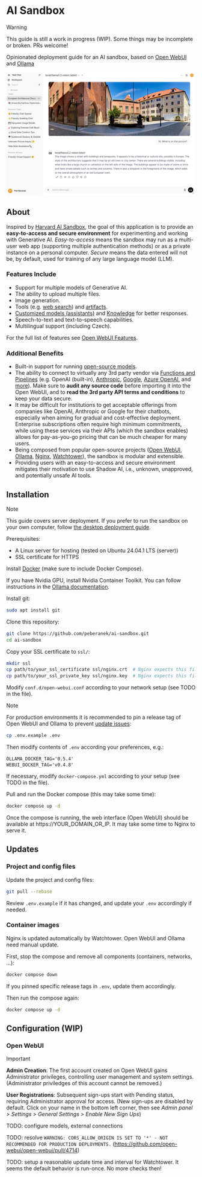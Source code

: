 # AI Sandbox

> [!WARNING]
> This guide is still a work in progress (WIP). Some things may be incomplete or broken. PRs welcome!

Opinionated deployment guide for an AI sandbox, based on [Open WebUI](https://docs.openwebui.com/) and [Ollama](https://ollama.com/)

![Opening Screenshot](assets/opening_screenshot.png)

## About

Inspired by [Harvard AI Sandbox](https://huit.harvard.edu/ai-sandbox), the goal of this application is to provide an **easy-to-access and secure environment** for experimenting and working with Generative AI. _Easy-to-access_ means the sandbox may run as a multi-user web app (supporting multiple authentication methods) or as a private instance on a personal computer. _Secure_ means the data entered will not be, by default, used for training of any large language model (LLM).

### Features Include

* Support for multiple models of Generative AI.
* The ability to upload multiple files.
* Image generation.
* Tools (e.g. [web search](https://docs.openwebui.com/tutorials/integrations/web_search)) and [artifacts](https://docs.openwebui.com/features/code-execution/artifacts/).
* [Customized models (assistants)](https://docs.openwebui.com/features/workspace/models) and [Knowledge](https://docs.openwebui.com/features/workspace/knowledge) for better responses.
* Speech-to-text and text-to-speech capabilities.
* Multilingual support (including Czech).

For the full list of features see [Open WebUI Features](https://docs.openwebui.com/features/).

### Additional Benefits

* Built-in support for running [open-source models](https://ollama.com/search).
* The ability to connect to virtually any 3rd party vendor via [Functions and Pipelines](https://docs.openwebui.com/features/plugin/) (e.g. OpenAI (built-in), [Anthropic](https://openwebui.com/f/justinrahb/anthropic), [Google](https://openwebui.com/f/justinrahb/google_genai), [Azure OpenAI](https://openwebui.com/f/nomppy/azure), and [more](https://openwebui.com/functions)). Make sure to **audit any source code** before importing it into the Open WebUI, and to **read the 3rd party API terms and conditions** to keep your data secure.
* It may be difficult for institutions to get acceptable offerings from companies like OpenAI, Anthropic or Google for their chatbots, especially when aiming for gradual and cost-effective deployment. Enterprise subscriptions often require high minimum commitments, while using these services via their APIs (which the sandbox enables) allows for pay-as-you-go pricing that can be much cheaper for many users.
* Being composed from popular open-source projects ([Open WebUI](https://docs.openwebui.com/), [Ollama](https://ollama.com/), [Nginx](https://nginx.org/en/), [Watchtower](https://containrrr.dev/watchtower/)), the sandbox is modular and extensible.
* Providing users with an easy-to-access and secure environment mitigates their motivation to use Shadow AI, i.e., unknown, unapproved, and potentially unsafe AI tools.

## Installation

> [!NOTE]
> This guide covers server deployment. If you prefer to run the sandbox on your own computer, follow [the desktop deployment guide](desktop_deployment.md).

Prerequisites:
* A Linux server for hosting (tested on Ubuntu 24.04.1 LTS (server))
* SSL certificate for HTTPS

Install [Docker](https://docs.docker.com/engine/install/ubuntu/) (make sure to include Docker Compose).

If you have Nvidia GPU, install Nvidia Container Toolkit. You can follow instructions in the [Ollama documentation](https://github.com/ollama/ollama/blob/main/docs/docker.md).

Install git:
```bash
sudo apt install git
```

Clone this repository:
```bash
git clone https://github.com/peberanek/ai-sandbox.git
cd ai-sandbox
```

Copy your SSL certificate to `ssl/`:
```bash
mkdir ssl
cp path/to/your_ssl_certificate ssl/nginx.crt  # Nginx expects this filename!
cp path/to/your_ssl_private_key ssl/nginx.key  # Nginx expects this filename!
```

Modify `conf.d/open-webui.conf` according to your network setup (see TODO in the file).

> [!NOTE]
> For production environments it is recommended to pin a release tag of Open WebUI and Ollama to prevent [update issues](https://github.com/open-webui/open-webui/issues/8074):
> ```bash
> cp .env.example .env
> ```
> Then modify contents of `.env` according your preferences, e.g.:
> ```
> OLLAMA_DOCKER_TAG='0.5.4'
> WEBUI_DOCKER_TAG='v0.4.8'
> ```

If necessary, modify `docker-compose.yml` according to your setup (see TODO in the file).

Pull and run the Docker compose (this may take some time):
```bash
docker compose up -d
```

Once the compose is running, the web interface (Open WebUI) should be available at https://YOUR_DOMAIN_OR_IP. It may take some time to Nginx to serve it.

## Updates

### Project and config files

Update the project and config files:
```bash
git pull --rebase
```

Review `.env.example` if it has changed, and update your `.env` accordingly if needed.

### Container images

Nginx is updated automatically by Watchtower. Open WebUI and Ollama need manual update.

First, stop the compose and remove all components (containers, networks, ...):
```bash
docker compose down
```

If you pinned specific release tags in `.env`, update them accordingly.

Then run the compose again:
```bash
docker compose up -d
```

## Configuration (WIP)

### Open WebUI

> [!IMPORTANT]
> **Admin Creation**: The first account created on Open WebUI gains Administrator privileges, controlling user management and system settings. (Administrator priviledges of this account cannot be removed.)
>
> **User Registrations**: Subsequent sign-ups start with Pending status, requiring Administrator approval for access. (New sign-ups are disabled by default. Click on your name in the bottom left corner, then see _Admin panel > Settings > General Settings > Enable New Sign Ups_)

TODO: configure models, external connections

TODO: resolve `WARNING: CORS_ALLOW_ORIGIN IS SET TO '*' - NOT RECOMMENDED FOR PRODUCTION DEPLOYMENTS.` (https://github.com/open-webui/open-webui/pull/4714)

TODO: setup a reasonable update time and interval for Watchtower. It seems the default behavior is run-once. No more checks then!
